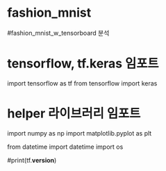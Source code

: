 # fashion_mnist
#fashion_mnist_w_tensorboard 분석


# tensorflow, tf.keras 임포트
import tensorflow as tf
from tensorflow import keras

# helper 라이브러리 임포트
import numpy as np
import matplotlib.pyplot as plt

from datetime import datetime
import os

#print(tf.__version__)
